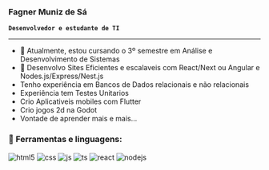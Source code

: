 ### Fagner Muniz de Sá
**`Desenvolvedor e estudante de TI`**

---
- 🔭 Atualmente, estou cursando o 3º semestre em Análise  e Desenvolvimento de Sistemas
- 🌱 Desenvolvo Sites Eficientes e escalaveis com React/Next ou Angular e Nodes.js/Express/Nest.js
- Tenho experiência em Bancos de Dados relacionais e não relacionais
- Experiência tem Testes Unitarios
- Crio Aplicativeis mobiles com Flutter
- Crio jogos 2d na Godot
- Vontade de aprender mais e mais...

### 🧰 Ferramentas e linguagens:
<div style="display: inline_block">
  <img align="center" alt="html5" src="https://img.shields.io/badge/HTML5-E34F26?style=for-the-badge&logo=html5&logoColor=white" />
  <img align="center" alt="css" src="https://img.shields.io/badge/CSS3-1572B6?style=for-the-badge&logo=css3&logoColor=white" />
  <img align="center" alt="js" src="https://img.shields.io/badge/JavaScript-F7DF1E?style=for-the-badge&logo=javascript&logoColor=black" />
  <img align="center" alt="ts" src="https://img.shields.io/badge/TypeScript-007ACC?style=for-the-badge&logo=typescript&logoColor=white" />
  <img align="center" alt="react" src="https://img.shields.io/badge/React-20232A?style=for-the-badge&logo=react&logoColor=61DAFB" />
  <img align="center" alt="nodejs" src="https://img.shields.io/badge/Node.js-43853D?style=for-the-badge&logo=node.js&logoColor=white" />
</div><br/>

